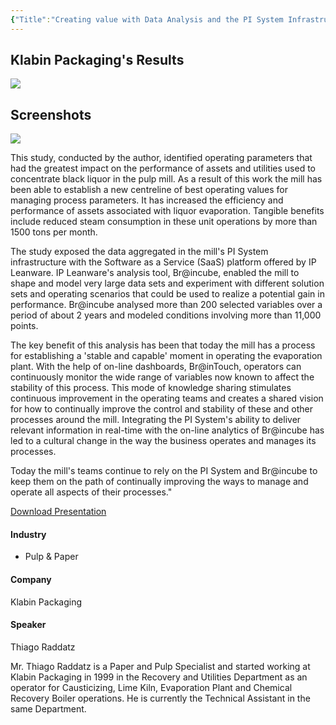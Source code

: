 ```yaml
---
{"Title":"Creating value with Data Analysis and the PI System Infrastructure - Case of an Evaporation Plant","Year":2015,"Industry":"Pulp & Paper","URL":"https://resources.osisoft.com/presentations/creating-value-with-data-analysis-and-the-pi-system-infrastructure---case-of-an-evaporation-plant/","PDF":"https://cdn.osisoft.com/corp/en/media/presentations/2015/UsersConference2015/PDF/UsersConference2015_KlabinPackaging_Raddatz_CreatingvaluewithDataAnalysisandthePISystemInfrastructureCaseofanEvaporationPlant.pdf","Company":"Klabin Packaging","Keywords":["Braincube"],"dg-publish":true,"permalink":"/aveva/customer-stories/2015/2015-klabin-packaging-creating-value-with-data-analysis-and-the-pi-system-infrastructure-case-of-an-evaporation-plant/","dgPassFrontmatter":true}
---
```


## Klabin Packaging's Results
![](https://i.imgur.com/ncNOnYv.png)

## Screenshots
![](https://i.imgur.com/SySWMDX.png)

This study, conducted by the author, identified operating parameters that had the greatest impact on the performance of assets and utilities used to concentrate black liquor in the pulp mill. As a result of this work the mill has been able to establish a new centreline of best operating values for managing process parameters. It has increased the efficiency and performance of assets associated with liquor evaporation. Tangible benefits include reduced steam consumption in these unit operations by more than 1500 tons per month.

The study exposed the data aggregated in the mill's PI System infrastructure with the Software as a Service (SaaS) platform offered by IP Leanware. IP Leanware's analysis tool, Br@incube, enabled the mill to shape and model very large data sets and experiment with different solution sets and operating scenarios that could be used to realize a potential gain in performance. Br@incube analysed more than 200 selected variables over a period of about 2 years and modeled conditions involving more than 11,000 points.

The key benefit of this analysis has been that today the mill has a process for establishing a 'stable and capable' moment in operating the evaporation plant. With the help of on-line dashboards, Br@inTouch, operators can continuously monitor the wide range of variables now known to affect the stability of this process. This mode of knowledge sharing stimulates continuous improvement in the operating teams and creates a shared vision for how to continually improve the control and stability of these and other processes around the mill. Integrating the PI System's ability to deliver relevant information in real-time with the on-line analytics of Br@incube has led to a cultural change in the way the business operates and manages its processes.

Today the mill's teams continue to rely on the PI System and Br@incube to keep them on the path of continually improving the ways to manage and operate all aspects of their processes."

[Download Presentation](https://cdn.osisoft.com/corp/en/media/presentations/2015/UsersConference2015/PDF/UsersConference2015_KlabinPackaging_Raddatz_CreatingvaluewithDataAnalysisandthePISystemInfrastructureCaseofanEvaporationPlant.pdf)

#### Industry

- Pulp & Paper

#### Company

Klabin Packaging

#### Speaker

Thiago Raddatz

Mr. Thiago Raddatz is a Paper and Pulp Specialist and started working at Klabin Packaging in 1999 in the Recovery and Utilities Department as an operator for Causticizing, Lime Kiln, Evaporation Plant and Chemical Recovery Boiler operations. He is currently the Technical Assistant in the same Department.